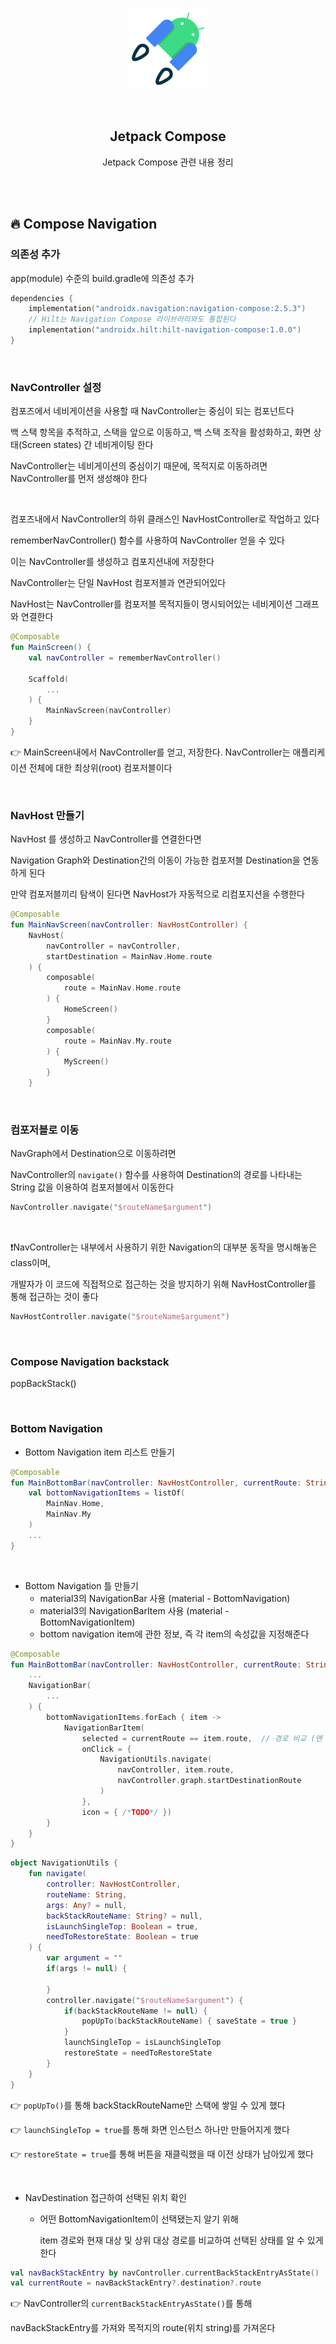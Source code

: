 <div align="center">
  <p>
    <img src="../README.assets/jetpack-hero.png">
  </p>
  <br>
  <h2>Jetpack Compose</h2>
  <p>Jetpack Compose 관련 내용 정리</p>
  <br>
  <br>
</div>




## 🔥 Compose Navigation

### 의존성 추가

app(module) 수준의 build.gradle에 의존성 추가

```kotlin
dependencies {
    implementation("androidx.navigation:navigation-compose:2.5.3")
    // Hilt는 Navigation Compose 라이브러리와도 통합된다
    implementation("androidx.hilt:hilt-navigation-compose:1.0.0")  
}
```

<br>

### NavController 설정

컴포즈에서 네비게이션을 사용할 때 NavController는 중심이 되는 컴포넌트다

백 스택 항목을 추적하고, 스택을 앞으로 이동하고, 백 스택 조작을 활성화하고, 화면 상태(Screen states) 간 네비게이팅 한다

NavController는 네비게이션의 중심이기 때문에, 목적지로 이동하려면 NavController를 먼저 생성해야 한다

<br>

컴포즈내에서 NavController의 하위 클래스인 NavHostController로 작업하고 있다

rememberNavController() 함수를 사용하여 NavController 얻을 수 있다

이는 NavController를 생성하고 컴포지션내에 저장한다

NavController는 단일 NavHost 컴포저블과 연관되어있다

NavHost는 NavController를 컴포저블 목적지들이 명시되어있는 네비게이션 그래프와 연결한다

```kotlin
@Composable
fun MainScreen() {
    val navController = rememberNavController()
    
    Scaffold(
        ...
    ) {
      	MainNavScreen(navController)
    }
}
```

👉 MainScreen내에서 NavController를 얻고, 저장한다. NavController는 애플리케이션 전체에 대한 최상위(root) 컴포저블이다

<br>

### NavHost 만들기

NavHost 를 생성하고 NavController를 연결한다면

Navigation Graph와 Destination간의 이동이 가능한 컴포저블 Destination을 연동하게 된다

만약 컴포저블끼리 탐색이 된다면 NavHost가 자동적으로 리컴포지션을 수행한다

```kotlin
@Composable
fun MainNavScreen(navController: NavHostController) {
    NavHost(
        navController = navController,
        startDestination = MainNav.Home.route
    ) {
        composable(
            route = MainNav.Home.route
        ) {
            HomeScreen()
        }
        composable(
            route = MainNav.My.route
        ) {
            MyScreen()
        }
    }
```

<br>

### 컴포저블로 이동

NavGraph에서 Destination으로 이동하려면

NavController의 `navigate()` 함수를 사용하여 Destination의 경로를 나타내는 String 값을 이용하여 컴포저블에서 이동한다

```kotlin
NavController.navigate("$routeName$argument")
```

<br>

❗️NavController는 내부에서 사용하기 위한 Navigation의 대부분 동작을 명시해놓은 class이며,

개발자가 이 코드에 직접적으로 접근하는 것을 방지하기 위해 NavHostController를 통해 접근하는 것이 좋다

```kotlin
NavHostController.navigate("$routeName$argument")
```

<br>

### Compose Navigation backstack

popBackStack()

<br>

### Bottom Navigation

- Bottom Navigation item 리스트 만들기

```kotlin
@Composable
fun MainBottomBar(navController: NavHostController, currentRoute: String?) {
    val bottomNavigationItems = listOf(
        MainNav.Home,
        MainNav.My
    )
    ...
}
```

<br>

- Bottom Navigation 틀 만들기
  - material3의 NavigationBar 사용 (material - BottomNavigation)
  - material3의 NavigationBarItem 사용 (material - BottomNavigationItem)
  - bottom navigation item에 관한 정보, 즉 각 item의 속성값을 지정해준다

```kotlin
@Composable
fun MainBottomBar(navController: NavHostController, currentRoute: String?) {
    ...
    NavigationBar(
        ...
    ) {
        bottomNavigationItems.forEach { item ->
            NavigationBarItem(
                selected = currentRoute == item.route,  // 경로 비교 (맨 아래 참고)
                onClick = {
                    NavigationUtils.navigate(
                        navController, item.route,
                        navController.graph.startDestinationRoute
                    )
                },
                icon = { /*TODO*/ })
        }
    }
}
```

```kotlin
object NavigationUtils {
    fun navigate(
        controller: NavHostController,
        routeName: String,
        args: Any? = null,
        backStackRouteName: String? = null,
        isLaunchSingleTop: Boolean = true,
        needToRestoreState: Boolean = true
    ) {
        var argument = ""
        if(args != null) {

        }
        controller.navigate("$routeName$argument") {
            if(backStackRouteName != null) {
                popUpTo(backStackRouteName) { saveState = true }
            }
            launchSingleTop = isLaunchSingleTop
            restoreState = needToRestoreState
        }
    }
}
```

👉 `popUpTo()`를 통해 backStackRouteName만 스택에 쌓일 수 있게 했다

👉 `launchSingleTop = true`를 통해 화면 인스턴스 하나만 만들어지게 했다

👉 `restoreState = true`를 통해 버튼을 재클릭했을 때 이전 상태가 남아있게 했다

<br>

- NavDestination 접근하여 선택된 위치 확인

  - 어떤 BottomNavigationItem이 선택됐는지 알기 위해

    item 경로와 현재 대상 및 상위 대상 경로를 비교하여 선택된 상태를 알 수 있게 한다

```kotlin
val navBackStackEntry by navController.currentBackStackEntryAsState()
val currentRoute = navBackStackEntry?.destination?.route
```

👉 NavController의 `currentBackStackEntryAsState()`를 통해

navBackStackEntry를 가져와 목적지의 route(위치 string)를 가져온다
